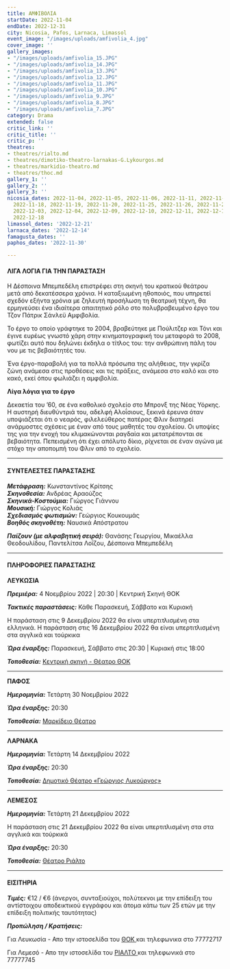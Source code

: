 ```yaml
---
title: ΑΜΦΙΒΟΛΙΑ
startDate: 2022-11-04
endDate: 2022-12-31
city: Nicosia, Pafos, Larnaca, Limassol
event_image: "/images/uploads/amfivolia_4.jpg"
cover_image: ''
gallery_images:
- "/images/uploads/amfivolia_15.JPG"
- "/images/uploads/amfivolia_14.JPG"
- "/images/uploads/amfivolia_13.JPG"
- "/images/uploads/amfivolia_12.JPG"
- "/images/uploads/amfivolia_11.JPG"
- "/images/uploads/amfivolia_10.JPG"
- "/images/uploads/amfivolia_9.JPG"
- "/images/uploads/amfivolia_8.JPG"
- "/images/uploads/amfivolia_7.JPG"
category: Drama
extended: false
critic_link: ''
critic_title: ''
critic_p: ''
theatres:
- theatres/rialto.md
- theatres/dimotiko-theatro-larnakas-G.Lykourgos.md
- theatres/markidio-theatro.md
- theatres/thoc.md
gallery_1: ''
gallery_2: ''
gallery_3: ''
nicosia_dates: 2022-11-04, 2022-11-05, 2022-11-06, 2022-11-11, 2022-11-12, 2022-11-13,
  2022-11-18, 2022-11-19, 2022-11-20, 2022-11-25, 2022-11-26, 2022-11-27, 2022-12-02,
  2022-12-03, 2022-12-04, 2022-12-09, 2022-12-10, 2022-12-11, 2022-12-16, 2022-12-17,
  2022-12-18
limassol_dates: '2022-12-21'
larnaca_dates: '2022-12-14'
famagusta_dates: ''
paphos_dates: '2022-11-30'

---
```

#### ΛΙΓΑ ΛΟΓΙΑ ΓΙΑ ΤΗΝ ΠΑΡΑΣΤΑΣΗ

Η Δέσποινα Μπεμπεδέλη επιστρέφει στη σκηνή του κρατικού θεάτρου μετά από δεκατέσσερα χρόνια. Η καταξιωμένη ηθοποιός, που υπηρετεί σχεδόν εξήντα χρόνια με ζηλευτή προσήλωση τη θεατρική τέχνη, θα ερμηνεύσει ένα ιδιαίτερα απαιτητικό ρόλο στο πολυβραβευμένο έργο του Τζον Πάτρικ Σάνλεϋ Αμφιβολία.

Το έργο το οποίο γράφτηκε το 2004, βραβεύτηκε με Πούλιτζερ και Τόνι και έγινε ευρέως γνωστό χάρη στην κινηματογραφική του μεταφορά το 2008, φωτίζει αυτό που δηλώνει έκδηλα ο τίτλος του: την ανθρώπινη πάλη του νου με τις βεβαιότητές του.

Ένα έργο-παραβολή για τα πολλά πρόσωπα της αλήθειας, την γκρίζα ζώνη ανάμεσα στις προθέσεις και τις πράξεις, ανάμεσα στο καλό και στο κακό, εκεί όπου φωλιάζει η αμφιβολία.

**Λίγα λόγια για το έργο**

Δεκαετία του ’60, σε ένα καθολικό σχολείο στο Μπρονξ της Νέας Υόρκης. Η αυστηρή διευθύντριά του, αδελφή Αλοΐσιους, ξεκινά έρευνα όταν υποψιάζεται ότι ο νεαρός, φιλελεύθερος πατέρας Φλιν διατηρεί ανάρμοστες σχέσεις με έναν από τους μαθητές του σχολείου. Οι υποψίες της για την ενοχή του κλιμακώνονται ραγδαία και μετατρέπονται σε βεβαιότητα. Πεπεισμένη ότι έχει απόλυτο δίκιο, ρίχνεται σε έναν αγώνα με στόχο την αποπομπή του Φλιν από το σχολείο.

***

#### ΣΥΝΤΕΛΕΣΤΕΣ ΠΑΡΑΣΤΑΣΗΣ

**_Μετάφραση:_** Κωνσταντίνος Κρίτσης  
**_Σκηνοθεσία:_** Ανδρέας Αραούζος  
**_Σκηνικά-Κοστούμια:_** Γιώργος Γιάννου  
**_Μουσική:_** Γιώργος Κολιάς  
**_Σχεδιασμός φωτισμών:_** Γεώργιος Κουκουμάς  
**_Βοηθός σκηνοθέτη:_** Ναυσικά Απόστρατου

**_Παίζουν (με αλφαβητική σειρά):_** Θανάσης Γεωργίου, Μικαέλλα Θεοδουλίδου, Παντελίτσα Λοΐζου, Δέσποινα Μπεμπεδέλη

***

#### ΠΛΗΡΟΦΟΡΙΕΣ ΠΑΡΑΣΤΑΣΗΣ

**ΛΕΥΚΩΣΙΑ**

**_Πρεμιέρα:_** 4 Νοεμβρίου 2022 | 20:30 | Κεντρική Σκηνή ΘΟΚ

**_Τακτικές παραστάσεις:_** Κάθε Παρασκευή, Σάββατο και Κυριακή

Η παράσταση στις 9 Δεκεμβρίου 2022 θα είναι υπερτιτλισμένη στα ελληνικά. Η παράσταση στις 16 Δεκεμβρίου 2022 θα είναι υπερτιτλισμένη στα αγγλικά και τούρκικα

**_Ώρα έναρξης:_** Παρασκευή, Σάββατο στις 20:30 | Κυριακή στις 18:00

**_Τοποθεσία:_** [Κεντρική σκηνή - Θέατρο ΘΟΚ](?#map)

***

**ΠΑΦΟΣ**

**_Ημερομηνία:_** Τετάρτη 30 Νοεμβρίου 2022

**_Ώρα έναρξης:_** 20:30

**_Τοποθεσία:_** [Μαρκίδειο Θέατρο](?#map)

***

**ΛΑΡΝΑΚΑ**

**_Ημερομηνία:_** Τετάρτη 14 Δεκεμβρίου 2022

**_Ώρα έναρξης:_** 20:30

**_Τοποθεσία:_** [Δημοτικό Θέατρο «Γεώργιος Λυκούργος»](?#map)

***

**ΛΕΜΕΣΟΣ**

**_Ημερομηνία:_** Τετάρτη 21 Δεκεμβρίου 2022

Η παράσταση στις 21 Δεκεμβρίου 2022 θα είναι υπερτιτλισμένη στα στα αγγλικά και τούρκικά

**_Ώρα έναρξης:_** 20:30

**_Τοποθεσία:_** [Θέατρο Ριάλτο](?#map)

***

#### ΕΙΣΙΤΗΡΙΑ

**_Τιμές:_** €12 / €6 (άνεργοι, συνταξιούχοι, πολύτεκνοι με την επίδειξη του αντίστοιχου αποδεικτικού εγγράφου και άτομα κάτω των 25 ετών με την επίδειξη πολιτικής ταυτότητας)

**_Προπώληση / Κρατήσεις:_** 

Για Λευκωσία - Απο την ιστοσελίδα του [ΘΟΚ ](https://www.thoc.org.cy/ "ΘΟΚ")και τηλεφωνικα στο 77772717

Για Λεμεσό - Απο την ιστοσελίδα του [ΡΙΑΛΤΟ ](https://www.rialto.com.cy/)και τηλεφωνικά στο 77777745